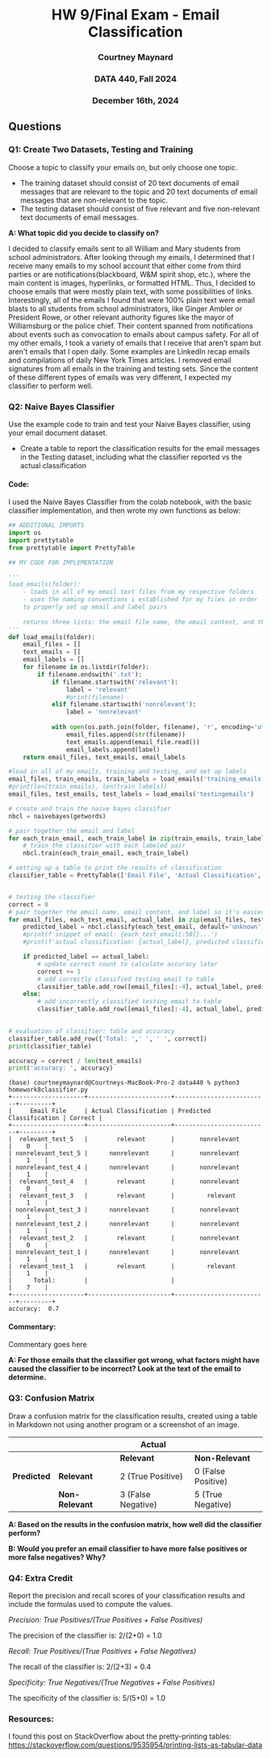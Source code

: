 <h1 align = "center">HW 9/Final Exam - Email Classification</h1>

<h3 align = "center">Courtney Maynard</h3>
<h3 align = "center">DATA 440, Fall 2024</h3>
<h3 align = "center">December 16th, 2024</h3>

## Questions
### Q1: Create Two Datasets, Testing and Training
Choose a topic to classify your emails on, but only choose one topic. 
- The training dataset should consist of 20 text documents of email messages that are relevant to the topic and 20 text documents of email messages that are non-relevant to the topic.
- The testing dataset should consist of five relevant and five non-relevant text documents of email messages.

**A: What topic did you decide to classify on?**

I decided to classify emails sent to all William and Mary students from school administrators. After looking through my emails, I determined that I receive many emails to my school account that either come from third parties or are notifications(blackboard, W&M spirit shop, etc.), where the main content is images, hyperlinks, or formatted HTML. Thus, I decided to choose emails that were mostly plain text, with some possibilities of links. Interestingly, all of the emails I found that were 100% plain text were email blasts to all students from school administrators, like Ginger Ambler or President Rowe, or other relevant authority figures like the mayor of Williamsburg or the police chief. Their content spanned from notifications about events such as convocation to emails about campus safety. For all of my other emails, I took a variety of emails that I receive that aren't spam but aren't emails that I open daily. Some examples are LinkedIn recap emails and compilations of daily New York Times articles. I removed email signatures from all emails in the training and testing sets. Since the content of these different types of emails was very different, I expected my classifier to perform well. 

### Q2: Naive Bayes Classifier
Use the example code to train and test your Naive Bayes classifier, using your email document dataset.
- Create a table to report the classification results for the email messages in the Testing dataset, including what the classifier reported vs the actual classification
  
#### Code:
I used the Naive Bayes Classifier from the colab notebook, with the basic classifier implementation, and then wrote my own functions as below:

```python
## ADDITIONAL IMPORTS
import os
import prettytable
from prettytable import PrettyTable

## MY CODE FOR IMPLEMENTATION

'''
load_emails(folder):
    - loads in all of my email text files from my respective folders
    - uses the naming conventions i established for my files in order
    to properly set up email and label pairs
    
    returns three lists: the email file name, the email content, and the email labels
'''
def load_emails(folder):
    email_files = []
    text_emails = []
    email_labels = []
    for filename in os.listdir(folder):
        if filename.endswith('.txt'):
            if filename.startswith('relevant'):
                label = 'relevant'
                #print(filename)
            elif filename.startswith('nonrelevant'):
                label = 'nonrelevant'
            
            with open(os.path.join(folder, filename), 'r', encoding='utf-8') as email_file:
                email_files.append(str(filename))
                text_emails.append(email_file.read())
                email_labels.append(label)
    return email_files, text_emails, email_labels

#load in all of my emails, training and testing, and set up labels
email_files, train_emails, train_labels = load_emails('training_emails')
#print(len(train_emails), len(train_labels))
email_files, test_emails, test_labels = load_emails('testingemails')

# create and train the naive bayes classifier
nbcl = naivebayes(getwords)

# pair together the email and label
for each_train_email, each_train_label in zip(train_emails, train_labels):
    # train the classifier with each labeled pair
    nbcl.train(each_train_email, each_train_label)

# setting up a table to print the results of classification
classifier_table = PrettyTable(['Email File', 'Actual Classification', 'Predicted Classification', 'Correct'])


# testing the classifier
correct = 0
# pair together the email name, email content, and label so it's easier to put all into the table and can be iterated over
for email_files, each_test_email, actual_label in zip(email_files, test_emails, test_labels):
    predicted_label = nbcl.classify(each_test_email, default='unknown')
    #print(f'snippet of email: {each_test_email[:50]}...')
    #print(f'actual classification: {actual_label}, predicted classification: {predicted_label}')

    if predicted_label == actual_label:
        # update correct count to calculate accuracy later
        correct += 1 
        # add correctly classified testing email to table
        classifier_table.add_row([email_files[:-4], actual_label, predicted_label, 1])
    else:
        # add incorrectly classified testing email to table
        classifier_table.add_row([email_files[:-4], actual_label, predicted_label, 0])
    

# evaluation of classifier: table and accuracy
classifier_table.add_row(['Total: ',' ', ' ', correct])
print(classifier_table)

accuracy = correct / len(test_emails)
print('accuracy: ', accuracy)

```

```console
(base) courtneymaynard@Courtneys-MacBook-Pro-2 data440 % python3 homework8classifier.py
+--------------------+-----------------------+--------------------------+---------+
|     Email File     | Actual Classification | Predicted Classification | Correct |
+--------------------+-----------------------+--------------------------+---------+
|  relevant_test_5   |        relevant       |       nonrelevant        |    0    |
| nonrelevant_test_5 |      nonrelevant      |       nonrelevant        |    1    |
| nonrelevant_test_4 |      nonrelevant      |       nonrelevant        |    1    |
|  relevant_test_4   |        relevant       |       nonrelevant        |    0    |
|  relevant_test_3   |        relevant       |         relevant         |    1    |
| nonrelevant_test_3 |      nonrelevant      |       nonrelevant        |    1    |
| nonrelevant_test_2 |      nonrelevant      |       nonrelevant        |    1    |
|  relevant_test_2   |        relevant       |       nonrelevant        |    0    |
| nonrelevant_test_1 |      nonrelevant      |       nonrelevant        |    1    |
|  relevant_test_1   |        relevant       |         relevant         |    1    |
|      Total:        |                       |                          |    7    |
+--------------------+-----------------------+--------------------------+---------+
accuracy:  0.7
```

#### Commentary:

Commentary goes here

**A: For those emails that the classifier got wrong, what factors might have caused the classifier to be incorrect? Look at the text of the email to determine.**


### Q3: Confusion Matrix
Draw a confusion matrix for the classification results, created using a table in Markdown not using another program or a screenshot of an image.

|  |  | **Actual** |  |
|--|--|--|--|
|  |  | **Relevant** | **Non-Relevant** |
| **Predicted** | **Relevant** | 2 (True Positive)  | 0 (False Positive)|
|  | **Non-Relevant** | 3 (False Negative) | 5 (True Negative) |



**A: Based on the results in the confusion matrix, how well did the classifier perform?**

**B: Would you prefer an email classifier to have more false positives or more false negatives? Why?**

### Q4: Extra Credit
Report the precision and recall scores of your classification results and include the formulas used to compute the values.

_Precision: True Positives/(True Positives + False Positives)_

The precision of the classifier is: 2/(2+0) = 1.0

_Recall: True Positives/(True Positives + False Negatives)_

The recall of the classifier is: 2/(2+3) = 0.4

_Specificity: True Negatives/(True Negatives + False Positives)_

The specificity of the classifier is: 5/(5+0) = 1.0

### Resources:
I found this post on StackOverflow about the pretty-printing tables: https://stackoverflow.com/questions/9535954/printing-lists-as-tabular-data
